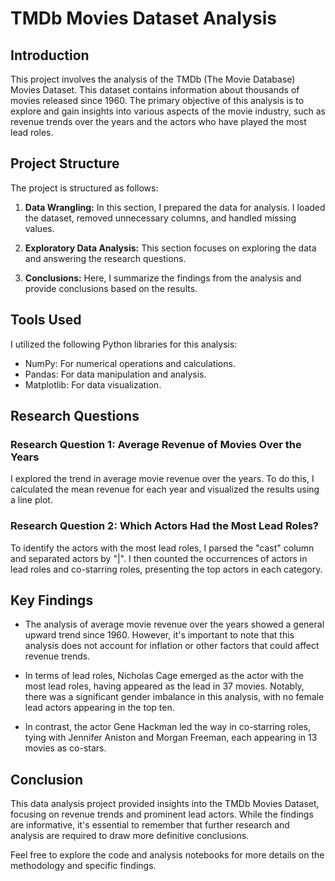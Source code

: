# TMDb Movies Dataset Analysis

## Introduction

This project involves the analysis of the TMDb (The Movie Database) Movies Dataset. This dataset contains information about thousands of movies released since 1960. The primary objective of this analysis is to explore and gain insights into various aspects of the movie industry, such as revenue trends over the years and the actors who have played the most lead roles.

## Project Structure

The project is structured as follows:

1. **Data Wrangling:** In this section, I prepared the data for analysis. I loaded the dataset, removed unnecessary columns, and handled missing values. 

2. **Exploratory Data Analysis:** This section focuses on exploring the data and answering the research questions.

3. **Conclusions:** Here, I summarize the findings from the analysis and provide conclusions based on the results.

## Tools Used

I utilized the following Python libraries for this analysis:

- NumPy: For numerical operations and calculations.
- Pandas: For data manipulation and analysis.
- Matplotlib: For data visualization.

## Research Questions

### Research Question 1: Average Revenue of Movies Over the Years

I explored the trend in average movie revenue over the years. To do this, I calculated the mean revenue for each year and visualized the results using a line plot.

### Research Question 2: Which Actors Had the Most Lead Roles?

To identify the actors with the most lead roles, I parsed the "cast" column and separated actors by "|". I then counted the occurrences of actors in lead roles and co-starring roles, presenting the top actors in each category.

## Key Findings

- The analysis of average movie revenue over the years showed a general upward trend since 1960. However, it's important to note that this analysis does not account for inflation or other factors that could affect revenue trends.

- In terms of lead roles, Nicholas Cage emerged as the actor with the most lead roles, having appeared as the lead in 37 movies. Notably, there was a significant gender imbalance in this analysis, with no female lead actors appearing in the top ten.

- In contrast, the actor Gene Hackman led the way in co-starring roles, tying with Jennifer Aniston and Morgan Freeman, each appearing in 13 movies as co-stars.

## Conclusion

This data analysis project provided insights into the TMDb Movies Dataset, focusing on revenue trends and prominent lead actors. While the findings are informative, it's essential to remember that further research and analysis are required to draw more definitive conclusions.

Feel free to explore the code and analysis notebooks for more details on the methodology and specific findings.
